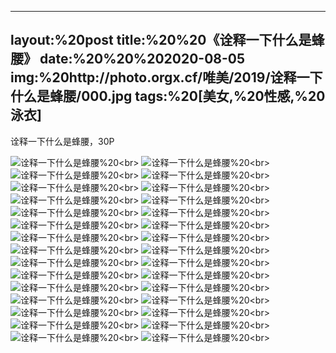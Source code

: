 ﻿---
layout:%20post
title:%20%20《诠释一下什么是蜂腰》
date:%20%20%202020-08-05
img:%20http://photo.orgx.cf/唯美/2019/诠释一下什么是蜂腰/000.jpg
tags:%20[美女,%20性感,%20泳衣]
---

诠释一下什么是蜂腰，30P

![诠释一下什么是蜂腰](http://photo.orgx.cf/唯美/2019/诠释一下什么是蜂腰/001.jpg%20''诠释一下什么是蜂腰'')%20<br>
![诠释一下什么是蜂腰](http://photo.orgx.cf/唯美/2019/诠释一下什么是蜂腰/002.jpg%20''诠释一下什么是蜂腰'')%20<br>
![诠释一下什么是蜂腰](http://photo.orgx.cf/唯美/2019/诠释一下什么是蜂腰/003.jpg%20''诠释一下什么是蜂腰'')%20<br>
![诠释一下什么是蜂腰](http://photo.orgx.cf/唯美/2019/诠释一下什么是蜂腰/004.jpg%20''诠释一下什么是蜂腰'')%20<br>
![诠释一下什么是蜂腰](http://photo.orgx.cf/唯美/2019/诠释一下什么是蜂腰/005.jpg%20''诠释一下什么是蜂腰'')%20<br>
![诠释一下什么是蜂腰](http://photo.orgx.cf/唯美/2019/诠释一下什么是蜂腰/006.jpg%20''诠释一下什么是蜂腰'')%20<br>
![诠释一下什么是蜂腰](http://photo.orgx.cf/唯美/2019/诠释一下什么是蜂腰/007.jpg%20''诠释一下什么是蜂腰'')%20<br>
![诠释一下什么是蜂腰](http://photo.orgx.cf/唯美/2019/诠释一下什么是蜂腰/008.jpg%20''诠释一下什么是蜂腰'')%20<br>
![诠释一下什么是蜂腰](http://photo.orgx.cf/唯美/2019/诠释一下什么是蜂腰/009.jpg%20''诠释一下什么是蜂腰'')%20<br>
![诠释一下什么是蜂腰](http://photo.orgx.cf/唯美/2019/诠释一下什么是蜂腰/010.jpg%20''诠释一下什么是蜂腰'')%20<br>
![诠释一下什么是蜂腰](http://photo.orgx.cf/唯美/2019/诠释一下什么是蜂腰/011.jpg%20''诠释一下什么是蜂腰'')%20<br>
![诠释一下什么是蜂腰](http://photo.orgx.cf/唯美/2019/诠释一下什么是蜂腰/012.jpg%20''诠释一下什么是蜂腰'')%20<br>
![诠释一下什么是蜂腰](http://photo.orgx.cf/唯美/2019/诠释一下什么是蜂腰/013.jpg%20''诠释一下什么是蜂腰'')%20<br>
![诠释一下什么是蜂腰](http://photo.orgx.cf/唯美/2019/诠释一下什么是蜂腰/014.jpg%20''诠释一下什么是蜂腰'')%20<br>
![诠释一下什么是蜂腰](http://photo.orgx.cf/唯美/2019/诠释一下什么是蜂腰/015.jpg%20''诠释一下什么是蜂腰'')%20<br>
![诠释一下什么是蜂腰](http://photo.orgx.cf/唯美/2019/诠释一下什么是蜂腰/016.jpg%20''诠释一下什么是蜂腰'')%20<br>
![诠释一下什么是蜂腰](http://photo.orgx.cf/唯美/2019/诠释一下什么是蜂腰/017.jpg%20''诠释一下什么是蜂腰'')%20<br>
![诠释一下什么是蜂腰](http://photo.orgx.cf/唯美/2019/诠释一下什么是蜂腰/018.jpg%20''诠释一下什么是蜂腰'')%20<br>
![诠释一下什么是蜂腰](http://photo.orgx.cf/唯美/2019/诠释一下什么是蜂腰/019.jpg%20''诠释一下什么是蜂腰'')%20<br>
![诠释一下什么是蜂腰](http://photo.orgx.cf/唯美/2019/诠释一下什么是蜂腰/020.jpg%20''诠释一下什么是蜂腰'')%20<br>
![诠释一下什么是蜂腰](http://photo.orgx.cf/唯美/2019/诠释一下什么是蜂腰/021.jpg%20''诠释一下什么是蜂腰'')%20<br>
![诠释一下什么是蜂腰](http://photo.orgx.cf/唯美/2019/诠释一下什么是蜂腰/022.jpg%20''诠释一下什么是蜂腰'')%20<br>
![诠释一下什么是蜂腰](http://photo.orgx.cf/唯美/2019/诠释一下什么是蜂腰/023.jpg%20''诠释一下什么是蜂腰'')%20<br>
![诠释一下什么是蜂腰](http://photo.orgx.cf/唯美/2019/诠释一下什么是蜂腰/024.jpg%20''诠释一下什么是蜂腰'')%20<br>
![诠释一下什么是蜂腰](http://photo.orgx.cf/唯美/2019/诠释一下什么是蜂腰/025.jpg%20''诠释一下什么是蜂腰'')%20<br>
![诠释一下什么是蜂腰](http://photo.orgx.cf/唯美/2019/诠释一下什么是蜂腰/026.jpg%20''诠释一下什么是蜂腰'')%20<br>
![诠释一下什么是蜂腰](http://photo.orgx.cf/唯美/2019/诠释一下什么是蜂腰/027.jpg%20''诠释一下什么是蜂腰'')%20<br>
![诠释一下什么是蜂腰](http://photo.orgx.cf/唯美/2019/诠释一下什么是蜂腰/028.jpg%20''诠释一下什么是蜂腰'')%20<br>
![诠释一下什么是蜂腰](http://photo.orgx.cf/唯美/2019/诠释一下什么是蜂腰/029.jpg%20''诠释一下什么是蜂腰'')%20<br>
![诠释一下什么是蜂腰](http://photo.orgx.cf/唯美/2019/诠释一下什么是蜂腰/030.jpg%20''诠释一下什么是蜂腰'')%20<br>
